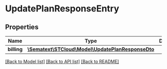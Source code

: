 # UpdatePlanResponseEntry

## Properties
| Name        | Type                                                                          | Description | Notes      |
| ----------- | ----------------------------------------------------------------------------- | ----------- | ---------- |
| **billing** | [**\Sematext\STCloud\Model\UpdatePlanResponseDto**](UpdatePlanResponseDto.md) |             | [optional] |

[[Back to Model list]](../../README.md#documentation-for-models) [[Back to API list]](../../README.md#documentation-for-api-endpoints) [[Back to README]](../../README.md)
